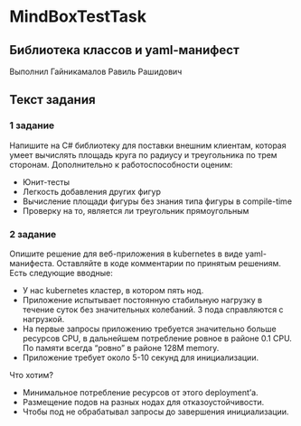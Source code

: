 # MindBoxTestTask
## Библиотека классов и yaml-манифест
Выполнил Гайникамалов Равиль Рашидович

## Текст задания

### 1 задание
Напишите на C# библиотеку для поставки внешним клиентам, которая умеет вычислять площадь круга по радиусу и треугольника по трем сторонам. Дополнительно к работоспособности оценим:
- Юнит-тесты
- Легкость добавления других фигур
- Вычисление площади фигуры без знания типа фигуры в compile-time
- Проверку на то, является ли треугольник прямоугольным

### 2 задание

Опишите решение для веб-приложения в kubernetes в виде yaml-манифеста. Оставляйте в коде комментарии по принятым решениям. Есть следующие вводные:

- У нас kubernetes кластер, в котором пять нод.
- Приложение испытывает постоянную стабильную нагрузку в течение суток без значительных колебаний. 3 пода справляются с нагрузкой.
- На первые запросы приложению требуется значительно больше ресурсов CPU, в дальнейшем потребление ровное в районе 0.1 CPU. По памяти всегда “ровно” в районе 128M memory.
- Приложение требует около 5-10 секунд для инициализации.
  
Что хотим?
- Минимальное потребление ресурсов от этого deployment’а.
- Размещение подов на разных нодах для отказоустойчивости.
- Чтобы под не обрабатывал запросы до завершения инициализации.



